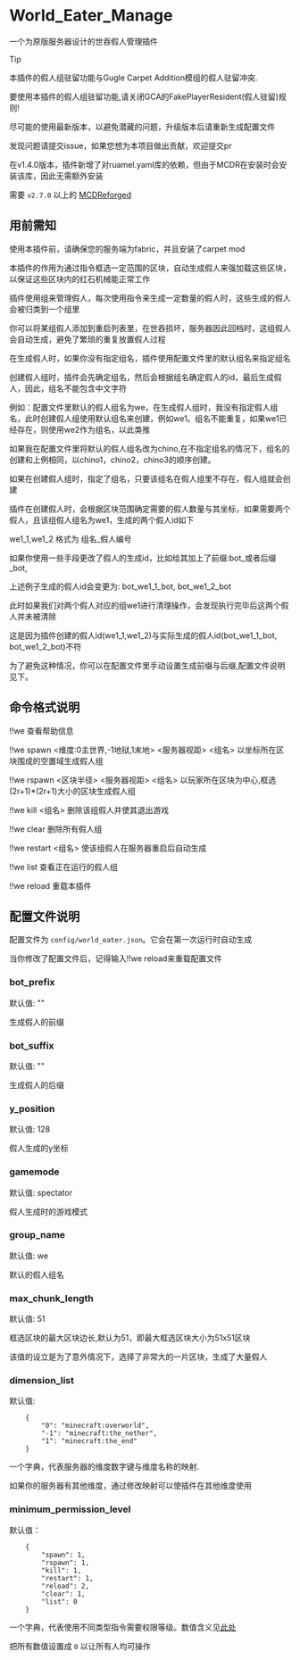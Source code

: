 # World_Eater_Manage
一个为原版服务器设计的世吞假人管理插件
> [!TIP]
>
> 本插件的假人组驻留功能与Gugle Carpet Addition模组的假人驻留冲突.
>
> 要使用本插件的假人组驻留功能,请关闭GCA的FakePlayerResident(假人驻留)规则!
> 
> 尽可能的使用最新版本，以避免潜藏的问题，升级版本后请重新生成配置文件
> 
> 发现问题请提交issue，如果您想为本项目做出贡献，欢迎提交pr

在v1.4.0版本，插件新增了对ruamel.yaml库的依赖，但由于MCDR在安装时会安装该库，因此无需额外安装

需要 `v2.7.0` 以上的 [MCDReforged](https://github.com/Fallen-Breath/MCDReforged)
## 用前需知
使用本插件前，请确保您的服务端为fabric，并且安装了carpet mod

本插件的作用为通过指令框选一定范围的区块，自动生成假人来强加载这些区块，以保证这些区块内的红石机械能正常工作

插件使用组来管理假人，每次使用指令来生成一定数量的假人时，这些生成的假人会被归类到一个组里

你可以将某组假人添加到重启列表里，在世吞损坏，服务器因此回档时，这组假人会自动生成，避免了繁琐的重复放置假人过程

在生成假人时，如果你没有指定组名，插件使用配置文件里的默认组名来指定组名

创建假人组时，插件会先确定组名，然后会根据组名确定假人的id，最后生成假人，因此，组名不能包含中文字符

例如：配置文件里默认的假人组名为we，在生成假人组时，我没有指定假人组名，此时创建假人组使用默认组名来创建，例如we1。组名不能重复，如果we1已经存在，则使用we2作为组名，以此类推

如果我在配置文件里将默认的假人组名改为chino,在不指定组名的情况下，组名的创建和上例相同，以chino1，chino2，chino3的顺序创建。

如果在创建假人组时，指定了组名，只要该组名在假人组里不存在，假人组就会创建

插件在创建假人时，会根据区块范围确定需要的假人数量与其坐标，如果需要两个假人，且该组假人组名为we1，生成的两个假人id如下

we1_1,we1_2 格式为 组名_假人编号

如果你使用一些手段更改了假人的生成id，比如给其加上了前缀:bot_或者后缀_bot,

上述例子生成的假人id会变更为: bot_we1_1_bot, bot_we1_2_bot

此时如果我们对两个假人对应的组we1进行清理操作，会发现执行完毕后这两个假人并未被清除

这是因为插件创建的假人id(we1_1,we1_2)与实际生成的假人id(bot_we1_1_bot, bot_we1_2_bot)不符

为了避免这种情况，你可以在配置文件里手动设置生成前缀与后缀,配置文件说明见下。
## 命令格式说明

!!we 查看帮助信息

!!we spawn <x1> <z1> <x2> <z2> <维度:0主世界,-1地狱,1末地> <服务器视距> <组名> 以坐标所在区块围成的空置域生成假人组

!!we rspawn <区块半径> <服务器视距> <组名> 以玩家所在区块为中心,框选(2r+1)*(2r+1)大小的区块生成假人组

!!we kill <组名> 删除该组假人并使其退出游戏

!!we clear 删除所有假人组

!!we restart <组名> 使该组假人在服务器重启后自动生成

!!we list 查看正在运行的假人组

!!we reload 重载本插件

## 配置文件说明
配置文件为 `config/world_eater.json`。它会在第一次运行时自动生成

当你修改了配置文件后，记得输入!!we reload来重载配置文件

### bot_prefix
默认值: ""

生成假人的前缀

### bot_suffix
默认值: ""

生成假人的后缀

### y_position
默认值: 128

假人生成的y坐标

### gamemode
默认值: spectator

假人生成时的游戏模式

### group_name
默认值: we

默认的假人组名

### max_chunk_length
默认值: 51

框选区块的最大区块边长,默认为51，即最大框选区块大小为51x51区块

该值的设立是为了意外情况下，选择了非常大的一片区块，生成了大量假人

### dimension_list
默认值: 
```
    {
        "0": "minecraft:overworld",
        "-1": "minecraft:the_nether",
        "1": "minecraft:the_end"
    }
```

一个字典，代表服务器的维度数字键与维度名称的映射.

如果你的服务器有其他维度，通过修改映射可以使插件在其他维度使用

### minimum_permission_level
默认值：
```
    {
        "spawn": 1,
        "rspawn": 1,
        "kill": 1,
        "restart": 1,
        "reload": 2,
        "clear": 1,
        "list": 0
    }
```
    
一个字典，代表使用不同类型指令需要权限等级。数值含义见[此处](https://mcdreforged.readthedocs.io/zh_CN/latest/permission.html)

把所有数值设置成 `0` 以让所有人均可操作







